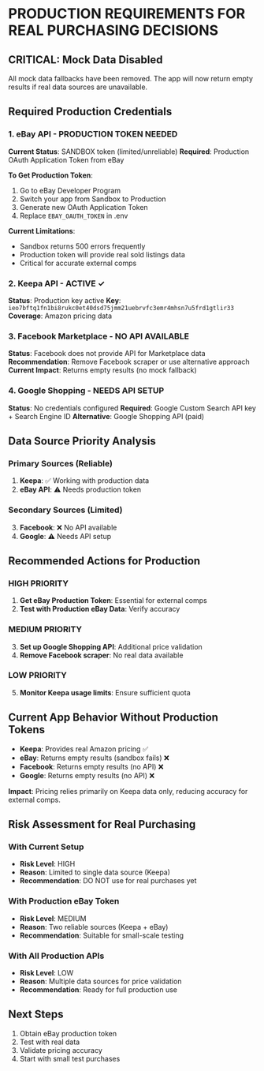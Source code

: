 # PRODUCTION REQUIREMENTS FOR REAL PURCHASING DECISIONS

## CRITICAL: Mock Data Disabled

All mock data fallbacks have been removed. The app will now return empty results if real data sources are unavailable.

## Required Production Credentials

### 1. eBay API - PRODUCTION TOKEN NEEDED

**Current Status**: SANDBOX token (limited/unreliable)
**Required**: Production OAuth Application Token from eBay

**To Get Production Token**:

1. Go to eBay Developer Program
2. Switch your app from Sandbox to Production
3. Generate new OAuth Application Token
4. Replace `EBAY_OAUTH_TOKEN` in .env

**Current Limitations**:

- Sandbox returns 500 errors frequently
- Production token will provide real sold listings data
- Critical for accurate external comps

### 2. Keepa API - ACTIVE ✓

**Status**: Production key active
**Key**: `ieo7bftq1fn1bi8rukc0et40dsd75jmm21uebrvfc3emr4mhsn7u5frd1gtlir33`
**Coverage**: Amazon pricing data

### 3. Facebook Marketplace - NO API AVAILABLE

**Status**: Facebook does not provide API for Marketplace data
**Recommendation**: Remove Facebook scraper or use alternative approach
**Current Impact**: Returns empty results (no mock fallback)

### 4. Google Shopping - NEEDS API SETUP

**Status**: No credentials configured
**Required**: Google Custom Search API key + Search Engine ID
**Alternative**: Google Shopping API (paid)

## Data Source Priority Analysis

### Primary Sources (Reliable)

1. **Keepa**: ✅ Working with production data
2. **eBay API**: ⚠️ Needs production token

### Secondary Sources (Limited)

3. **Facebook**: ❌ No API available
4. **Google**: ⚠️ Needs API setup

## Recommended Actions for Production

### HIGH PRIORITY

1. **Get eBay Production Token**: Essential for external comps
2. **Test with Production eBay Data**: Verify accuracy

### MEDIUM PRIORITY

3. **Set up Google Shopping API**: Additional price validation
4. **Remove Facebook scraper**: No real data available

### LOW PRIORITY

5. **Monitor Keepa usage limits**: Ensure sufficient quota

## Current App Behavior Without Production Tokens

- **Keepa**: Provides real Amazon pricing ✅
- **eBay**: Returns empty results (sandbox fails) ❌
- **Facebook**: Returns empty results (no API) ❌
- **Google**: Returns empty results (no API) ❌

**Impact**: Pricing relies primarily on Keepa data only, reducing accuracy for external comps.

## Risk Assessment for Real Purchasing

### With Current Setup

- **Risk Level**: HIGH
- **Reason**: Limited to single data source (Keepa)
- **Recommendation**: DO NOT use for real purchases yet

### With Production eBay Token

- **Risk Level**: MEDIUM
- **Reason**: Two reliable sources (Keepa + eBay)
- **Recommendation**: Suitable for small-scale testing

### With All Production APIs

- **Risk Level**: LOW
- **Reason**: Multiple data sources for price validation
- **Recommendation**: Ready for full production use

## Next Steps

1. Obtain eBay production token
2. Test with real data
3. Validate pricing accuracy
4. Start with small test purchases
